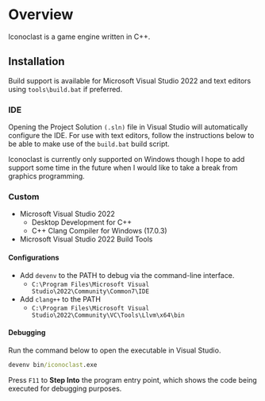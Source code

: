 # Overview

Iconoclast is a game engine written in C++.

## Installation

Build support is available for Microsoft Visual Studio 2022 and text editors using `tools\build.bat` if preferred.

### IDE

Opening the Project Solution `(.sln)` file in Visual Studio will automatically configure the IDE. For use with text editors, follow the instructions below to be able to make use of the `build.bat` build script.

Iconoclast is currently only supported on Windows though I hope to add support some time in the future when I would like to take a break from graphics programming.

### Custom

- Microsoft Visual Studio 2022
  - Desktop Development for C++
  - C++ Clang Compiler for Windows (17.0.3)
- Microsoft Visual Studio 2022 Build Tools

#### Configurations

- Add `devenv` to the PATH to debug via the command-line interface.
  - `C:\Program Files\Microsoft Visual Studio\2022\Community\Common7\IDE`
- Add `clang++` to the PATH 
  - `C:\Program Files\Microsoft Visual Studio\2022\Community\VC\Tools\Llvm\x64\bin`

#### Debugging

Run the command below to open the executable in Visual Studio.

```cmd
devenv bin/iconoclast.exe
```

Press `F11` to **Step Into** the program entry point, which shows the code being executed for debugging purposes.

